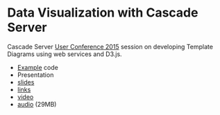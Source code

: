 # Data Visualization with Cascade Server

Cascade Server [User Conference 2015](http://conference.hannonhill.com/) session on developing Template Diagrams using web services and D3.js.

- [Example](https://github.com/espanae/dataviz/tree/master/templateDiagram) code
- Presentation
 - [slides](https://goo.gl/Juliie)
 - [links](https://github.com/espanae/dataviz/wiki/)
 - [video](https://goo.gl/VpVXia)
 - [audio](https://goo.gl/uTXNH7) (29MB)
